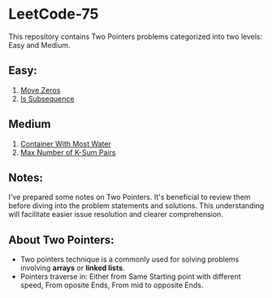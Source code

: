 # LeetCode-75

This repository contains Two Pointers problems categorized into two levels: Easy and Medium.

## Easy: 
1. [Move Zeros](https://github.com/Shubham-Nahar-Java-Coder/Leetcode-75/tree/master/Two-Pointers/Move-Zeroes)
2. [Is Subsequence](https://github.com/Shubham-Nahar-Java-Coder/Leetcode-75/tree/master/Two-Pointers/Is-Subsequence)

## Medium
1. [Container With Most Water](https://github.com/Shubham-Nahar-Java-Coder/Leetcode-75/tree/master/Two-Pointers/Container-with-most-water)
2. [Max Number of K-Sum Pairs](https://github.com/Shubham-Nahar-Java-Coder/Leetcode-75/tree/master/Two-Pointers/Max-Number-of-K-Sum-Pairs)

## Notes:

I've prepared some notes on Two Pointers. It's beneficial to review them before diving into the problem statements and solutions. This understanding will facilitate easier issue resolution and clearer comprehension.

## About Two Pointers:

- Two pointers technique is a commonly used for solving problems involving **arrays** or **linked lists**. 
- Pointers traverse in: Either from Same Starting point with different speed, From oposite Ends, From mid to opposite Ends.
